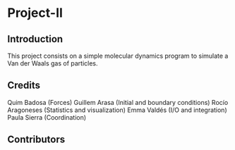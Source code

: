 # Project-II

## Introduction
This project consists on a simple molecular dynamics program to simulate a Van der Waals gas of particles. 

## Credits
Quim Badosa (Forces)
Guillem Arasa (Initial and boundary conditions)
Rocío Aragoneses  (Statistics and visualization)
Emma Valdés       (I/O and integration)
Paula Sierra     (Coordination)

## Contributors

<!-- ALL-CONTRIBUTORS-LIST:START - Do not remove or modify this section -->
<!-- prettier-ignore-start -->
<!-- markdownlint-disable -->

<!-- markdownlint-restore -->
<!-- prettier-ignore-end -->

<!-- ALL-CONTRIBUTORS-LIST:END -->
